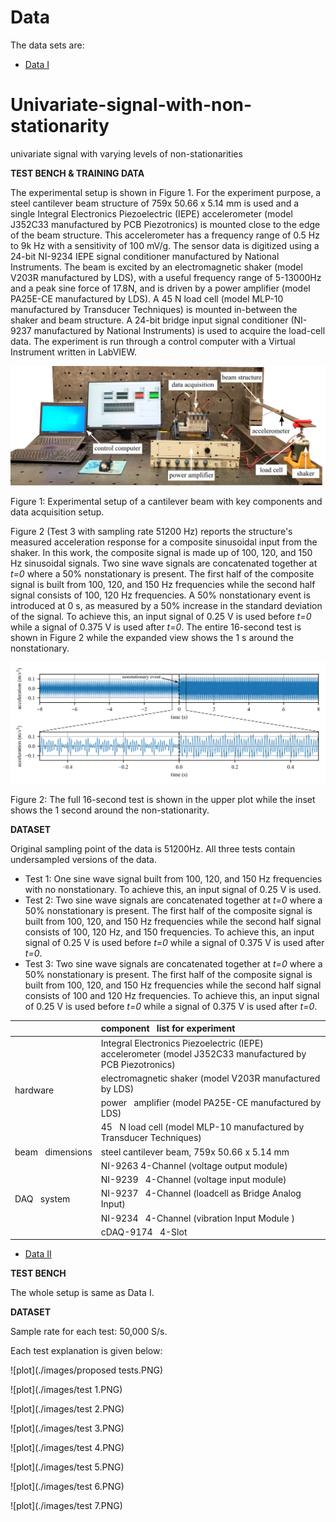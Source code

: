 # Data

The data sets are:
* [Data I](data_I)
# Univariate-signal-with-non-stationarity
univariate signal with varying levels of non-stationarities

**TEST BENCH &amp; TRAINING DATA**

The experimental setup is shown in Figure 1. For the experiment purpose, a steel cantilever beam structure of 759x 50.66 x 5.14 mm is used and a single Integral Electronics Piezoelectric (IEPE) accelerometer (model J352C33 manufactured by PCB Piezotronics) is mounted close to the edge of the beam structure. This accelerometer has a frequency range of 0.5 Hz to 9k Hz with a sensitivity of 100 mV/g. The sensor data is digitized using a 24-bit NI-9234 IEPE signal conditioner manufactured by National Instruments. The beam is excited by an electromagnetic shaker (model V203R manufactured by LDS), with a useful frequency range of 5-13000Hz and a peak sine force of 17.8N, and is driven by a power amplifier (model PA25E-CE manufactured by LDS). A 45 N load cell (model MLP-10 manufactured by Transducer Techniques) is mounted in-between the shaker and beam structure. A 24-bit bridge input signal conditioner (NI-9237 manufactured by National Instruments) is used to acquire the load-cell data. The experiment is run through a control computer with a Virtual Instrument written in LabVIEW.

![plot](./images/testbench_final.png)

Figure 1: Experimental setup of a cantilever beam with key components and data acquisition setup.

Figure 2 (Test 3 with sampling rate 51200 Hz) reports the structure&#39;s measured acceleration response for a composite sinusoidal input from the shaker. In this work, the composite signal is made up of 100, 120, and 150 Hz sinusoidal signals. Two sine wave signals are concatenated together at _t=0_ where a 50% nonstationary is present. The first half of the composite signal is built from 100, 120, and 150 Hz frequencies while the second half signal consists of 100, 120 Hz frequencies. A 50% nonstationary event is introduced at 0 s, as measured by a 50% increase in the standard deviation of the signal. To achieve this, an input signal of 0.25 V is used before _t=0_ while a signal of 0.375 V is used after _t=0_. The entire 16-second test is shown in Figure 2 while the expanded view shows the 1 s around the nonstationary.

![plot](./images/original_data_time_series.png)

Figure 2: The full 16-second test is shown in the upper plot while the inset shows the 1 second around the non-stationarity.

**DATASET**

Original sampling point of the data is 51200Hz. All three tests contain undersampled versions of the data.

* Test 1: One sine wave signal built from 100, 120, and 150 Hz frequencies with no nonstationary. To achieve this, an input signal of 0.25 V is used.
* Test 2: Two sine wave signals are concatenated together at _t=0_ where a 50% nonstationary is present. The first half of the composite signal is built from 100, 120, and 150 Hz frequencies while the second half signal consists of 100, 120 Hz, and 150 frequencies. To achieve this, an input signal of 0.25 V is used before _t=0_ while a signal of 0.375 V is used after _t=0_.
* Test 3: Two sine wave signals are concatenated together at _t=0_ where a 50% nonstationary is present. The first half of the composite signal is built from 100, 120, and 150 Hz frequencies while the second half signal consists of 100 and 120 Hz frequencies. To achieve this, an input signal of 0.25 V is used before _t=0_ while a signal of 0.375 V is used after _t=0_.

<table class="tg">
<thead>
  <tr>
    <th class="tg-7btt" colspan="2">component&nbsp;&nbsp;&nbsp;list for experiment</th>
  </tr>
</thead>
<tbody>
  <tr>
    <td class="tg-uzvj" rowspan="4">hardware</td>
    <td class="tg-0pky">Integral Electronics   Piezoelectric (IEPE) accelerometer (model J352C33 manufactured by PCB   Piezotronics)</td>
  </tr>
  <tr>
    <td class="tg-0pky">electromagnetic   shaker (model V203R manufactured by LDS)</td>
  </tr>
  <tr>
    <td class="tg-0pky">power&nbsp;&nbsp;&nbsp;amplifier (model PA25E-CE manufactured by LDS)</td>
  </tr>
  <tr>
    <td class="tg-0pky">45&nbsp;&nbsp;&nbsp;N load cell (model MLP-10 manufactured by Transducer Techniques) </td>
  </tr>
  <tr>
    <td class="tg-7btt">beam&nbsp;&nbsp;&nbsp;dimensions</td>
    <td class="tg-0pky">steel cantilever beam,  759x 50.66 x 5.14 mm </td>
  </tr>
  <tr>
    <td class="tg-uzvj" rowspan="5">DAQ&nbsp;&nbsp;&nbsp;system</td>
    <td class="tg-0pky">NI-9263  4-Channel (voltage output module)</td>
  </tr>
  <tr>
    <td class="tg-0pky">NI-9239&nbsp;&nbsp;&nbsp;4-Channel (voltage input module)</td>
  </tr>
  <tr>
    <td class="tg-0pky">NI-9237&nbsp;&nbsp;&nbsp;4-Channel (loadcell as Bridge Analog Input)</td>
  </tr>
  <tr>
    <td class="tg-0pky">NI-9234&nbsp;&nbsp;&nbsp;4-Channel (vibration Input Module )</td>
  </tr>
  <tr>
    <td class="tg-0pky">cDAQ-9174&nbsp;&nbsp;&nbsp;4-Slot</td>
  </tr>
</tbody>
</table>



* [Data II](data_II)

**TEST BENCH**

The whole setup is same as Data I.


**DATASET**

Sample rate for each test: 50,000 S/s.

Each test explanation is given below:


![plot](./images/proposed tests.PNG)

![plot](./images/test 1.PNG)

![plot](./images/test 2.PNG)

![plot](./images/test 3.PNG)

![plot](./images/test 4.PNG)

![plot](./images/test 5.PNG)

![plot](./images/test 6.PNG)

![plot](./images/test 7.PNG)

